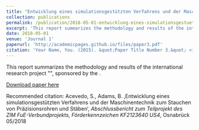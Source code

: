 ```yaml
---
title: "Entwicklung eines simulationsgestützten Verfahrens und der Maschinentechnik zum Stauchen von Präzisionsrohren und Stäben"
collection: publications
permalink: /publication/2018-05-01-entwicklung-eines-simulationsgestuetzten-verfahrens-und-der-maschinentechnik-zum-stauchen-von-praezisionsrohren-und-staeben
excerpt: 'This report summarizes the methodology and results of the international research project.'
date: 2018-05-01
venue: 'Journal 1'
paperurl: 'http://academicpages.github.io/files/paper3.pdf'
citation: 'Your Name, You. (2015). &quot;Paper Title Number 3.&quot; <i>Journal 1</i>. 1(3).'
---
```

This report summarizes the methodology and results of the international research project "", sponsored by the .

[Download paper here](http://academicpages.github.io/files/paper3.pdf)

Recommended citation: Acevedo, S., Adams, B. ‚Entwicklung eines simulationsgestützten Verfahrens und der Maschinentechnik zum Stauchen von Präzisionsrohren und Stäben‘, <i>Abschlussbericht zum Teilprojekt des ZIM FuE-Verbundprojekts, Förderkennzeichen KF2123640 US4</i>, Osnabrück 05/2018
